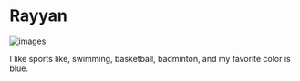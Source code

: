# Rayyan
![images](https://user-images.githubusercontent.com/97945956/149910260-9b095896-b2de-4981-8567-4161b2f3d266.jpg)

I like sports like, swimming, basketball, badminton, and my favorite color is blue.

